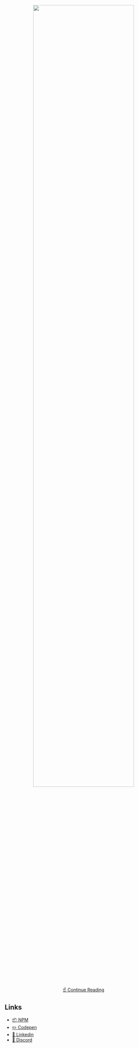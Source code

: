 <p align="center">
  <img width="80%" height="auto" src="https://www.benali.dev/hosting/githubDesk.PNG">
</p>
<p align="center">
<a href="https://www.benali.dev/#about" target="_blank">☝️ Continue Reading</a>
</p>

## Links
- [📦 NPM](https://www.npmjs.com/~reanukeeves)
- [✏️ Codepen](https://codepen.io/reanukeaves)
- [💼 Linkedin](https://www.linkedin.com/in/soufiane-benali-b803161a6/)
- [📢 Discord](https://discord.com/users/ReanuKeeves#2892)
